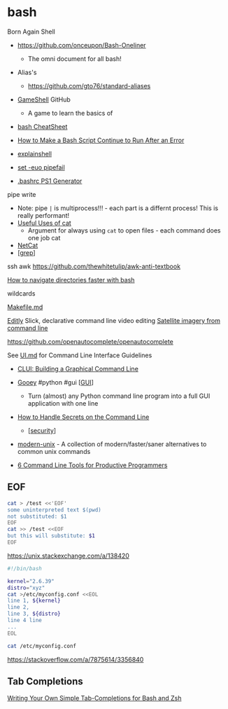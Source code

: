 bash
====

Born Again Shell

* https://github.com/onceupon/Bash-Oneliner
  * The omni document for all bash!

* Alias's
  * https://github.com/gto76/standard-aliases

* [GameShell](https://github.com/phyver/GameShell) GitHub
  * A game to learn the basics of

* [bash CheatSheet](https://devhints.io/bash)
* [How to Make a Bash Script Continue to Run After an Error](https://www.squash.io/ensuring-bash-scripts-continue-after-error-in-linux/)
* [explainshell](https://explainshell.com/)
* [set -euo pipefail](https://wizardzines.com/comics/bash-errors/)
* [.bashrc PS1 Generator](http://bashrcgenerator.com/)

pipe write
* Note: pipe `|` is multiprocess!!! - each part is a differnt process! This is really performant!
* [Useful Uses of cat](https://two-wrongs.com/useful-uses-of-cat)
  * Argument for always using `cat` to open files - each command does one job
cat
* [NetCat](https://blog.ikuamike.io/posts/2021/netcat/)
* [[grep]]

ssh
awk
https://github.com/thewhitetulip/awk-anti-textbook

[How to navigate directories faster with bash](https://mhoffman.github.io/2015/05/21/how-to-navigate-directories-with-the-shell.html)

wildcards

[Makefile.md](Makefile)


[Editly](https://github.com/mifi/editly) Slick, declarative command line video editing
[Satellite imagery from command line](https://github.com/plant99/felicette)

https://github.com/openautocomplete/openautocomplete

See [UI.md](UI.md) for Command Line Interface Guidelines

* [CLUI: Building a Graphical Command Line](https://blog.repl.it/clui)
* [Gooey](https://github.com/chriskiehl/Gooey) #python #gui [[GUI]]
  * Turn (almost) any Python command line program into a full GUI application with one line 
* [How to Handle Secrets on the Command Line](https://smallstep.com/blog/command-line-secrets/)
  * [[security]]

* [modern-unix](https://github.com/ibraheemdev/modern-unix) - A collection of modern/faster/saner alternatives to common unix commands
* [6 Command Line Tools for Productive Programmers](https://earthly.dev/blog/command-line-tools/)


EOF
---

```bash
cat > /test <<'EOF'
some uninterpreted text $(pwd)
not substituted: $1
EOF
cat >> /test <<EOF
but this will substitute: $1
EOF
```

https://unix.stackexchange.com/a/138420

```bash
#!/bin/bash

kernel="2.6.39"
distro="xyz"
cat >/etc/myconfig.conf <<EOL
line 1, ${kernel}
line 2,
line 3, ${distro}
line 4 line
...
EOL

cat /etc/myconfig.conf
```

https://stackoverflow.com/a/7875614/3356840


Tab Completions
---------------

[Writing Your Own Simple Tab-Completions for Bash and Zsh](https://mill-build.org/blog/14-bash-zsh-completion.html)


[//begin]: # "Autogenerated link references for markdown compatibility"
[grep]: grep.md "grep"
[GUI]: GUI.md "Graphical User Interfaces"
[security]: security.md "Hacking and Security"
[//end]: # "Autogenerated link references"